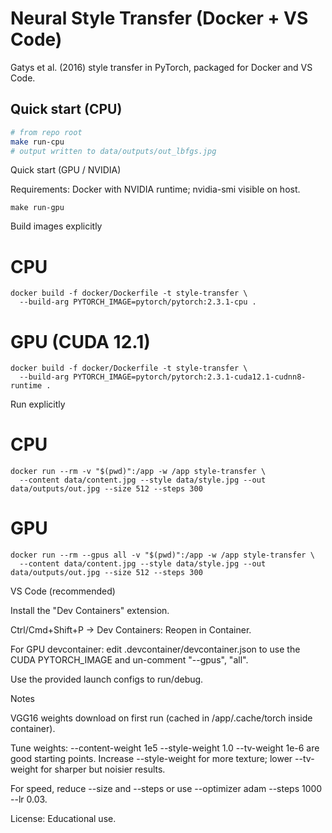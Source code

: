 # Neural Style Transfer (Docker + VS Code)

Gatys et al. (2016) style transfer in PyTorch, packaged for Docker and VS Code.

## Quick start (CPU)
```bash
# from repo root
make run-cpu
# output written to data/outputs/out_lbfgs.jpg
```

Quick start (GPU / NVIDIA)

Requirements: Docker with NVIDIA runtime; nvidia-smi visible on host.

```
make run-gpu
```

Build images explicitly
# CPU
```
docker build -f docker/Dockerfile -t style-transfer \
  --build-arg PYTORCH_IMAGE=pytorch/pytorch:2.3.1-cpu .
```

# GPU (CUDA 12.1)
```
docker build -f docker/Dockerfile -t style-transfer \
  --build-arg PYTORCH_IMAGE=pytorch/pytorch:2.3.1-cuda12.1-cudnn8-runtime .
```

Run explicitly
# CPU
```
docker run --rm -v "$(pwd)":/app -w /app style-transfer \
  --content data/content.jpg --style data/style.jpg --out data/outputs/out.jpg --size 512 --steps 300
```

# GPU
```
docker run --rm --gpus all -v "$(pwd)":/app -w /app style-transfer \
  --content data/content.jpg --style data/style.jpg --out data/outputs/out.jpg --size 512 --steps 300
```

VS Code (recommended)

Install the "Dev Containers" extension.

Ctrl/Cmd+Shift+P → Dev Containers: Reopen in Container.

For GPU devcontainer: edit .devcontainer/devcontainer.json to use the CUDA PYTORCH_IMAGE and un-comment "--gpus", "all".

Use the provided launch configs to run/debug.

Notes

VGG16 weights download on first run (cached in /app/.cache/torch inside container).

Tune weights: --content-weight 1e5 --style-weight 1.0 --tv-weight 1e-6 are good starting points. Increase --style-weight for more texture; lower --tv-weight for sharper but noisier results.

For speed, reduce --size and --steps or use --optimizer adam --steps 1000 --lr 0.03.

License:
Educational use.
